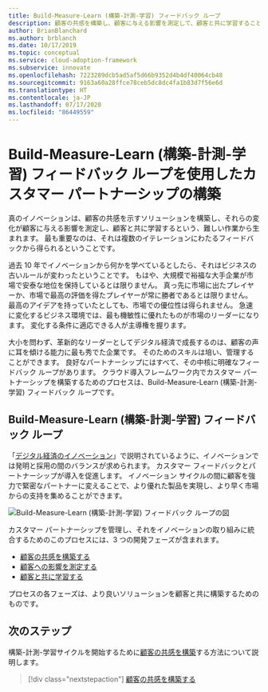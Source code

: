 ```yaml
---
title: Build-Measure-Learn (構築-計測-学習) フィードバック ループ
description: 顧客の共感を構築し、顧客に与える影響を測定して、顧客と共に学習することによって、カスタマー パートナーシップを作成します。
author: BrianBlanchard
ms.author: brblanch
ms.date: 10/17/2019
ms.topic: conceptual
ms.service: cloud-adoption-framework
ms.subservice: innovate
ms.openlocfilehash: 7223289dcb5ad5af5d66b9352d4b4df40064cb48
ms.sourcegitcommit: 9163a60a28ffce78ceb5dc8dc4fa1b83d7f56e6d
ms.translationtype: HT
ms.contentlocale: ja-JP
ms.lasthandoff: 07/17/2020
ms.locfileid: "86449559"
---
```

# <a name="create-customer-partnerships-through-the-build-measure-learn-feedback-loop"></a>Build-Measure-Learn (構築-計測-学習) フィードバック ループを使用したカスタマー パートナーシップの構築

真のイノベーションは、顧客の共感を示すソリューションを構築し、それらの変化が顧客に与える影響を測定し、顧客と共に学習するという、難しい作業から生まれます。 最も重要なのは、それは複数のイテレーションにわたるフィードバックから得られるということです。

過去 10 年でイノベーションから何かを学べているとしたら、それはビジネスの古いルールが変わったということです。 もはや、大規模で裕福な大手企業が市場で安泰な地位を保持しているとは限りません。 真っ先に市場に出たプレイヤーか、市場で最高の評価を得たプレイヤーが常に勝者であるとは限りません。 最高のアイデアを持っていたとしても、市場での優位性は得られません。 急速に変化するビジネス環境では、最も機敏性に優れたものが市場のリーダーになります。 変化する条件に適応できる人が主導権を握ります。

大小を問わず、革新的なリーダーとしてデジタル経済で成長するのは、顧客の声に耳を傾ける能力に最も秀でた企業です。 そのためのスキルは培い、管理することができます。 良好なパートナーシップにはすべて、その中核に明確なフィードバック ループがあります。 クラウド導入フレームワーク内でカスタマー パートナーシップを構築するためのプロセスは、Build-Measure-Learn (構築-計測-学習) フィードバック ループです。

## <a name="the-build-measure-learn-feedback-loop"></a>Build-Measure-Learn (構築-計測-学習) フィードバック ループ

「[デジタル経済のイノベーション](./index.md)」で説明されているように、イノベーションでは発明と採用の間のバランスが求められます。 カスタマー フィードバックとパートナーシップが導入を促進します。 イノベーション サイクルの間に顧客を強力で緊密なパートナーに変えることで、より優れた製品を実現し、より早く市場からの支持を集めることができます。

![Build-Measure-Learn (構築-計測-学習) フィードバック ループの図](../../_images/innovate/bml-feedback-loop.png)

カスタマー パートナーシップを管理し、それをイノベーションの取り組みに統合するためのこのプロセスには、3 つの開発フェーズが含まれます。

- [顧客の共感を構築する](./build.md)
- [顧客への影響を測定する](./measure.md)
- [顧客と共に学習する](./learn.md)

プロセスの各フェーズは、より良いソリューションを顧客と共に構築するためのものです。

## <a name="next-steps"></a>次のステップ

構築-計測-学習サイクルを開始するために[顧客の共感を構築](./build.md)する方法について説明します。

> [!div class="nextstepaction"]
> [顧客の共感を構築する](./build.md)
